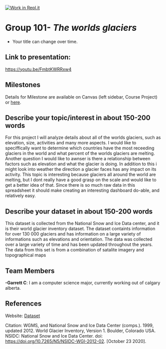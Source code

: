 [![Work in Repl.it](https://classroom.github.com/assets/work-in-replit-14baed9a392b3a25080506f3b7b6d57f295ec2978f6f33ec97e36a161684cbe9.svg)](https://classroom.github.com/online_ide?assignment_repo_id=312186&assignment_repo_type=GroupAssignmentRepo)
# Group 101- *The worlds glaciers*

- Your title can change over time.

## Link to presentation:
https://youtu.be/FmbtKWRRxw4 

## Milestones

Details for Milestone are available on Canvas (left sidebar, Course Project) or [here](https://firas.moosvi.com/courses/data301/project/milestone01.html).

## Describe your topic/interest in about 150-200 words

For this project I will analyze details about all of the worlds glaciers, such as elevation, size, activities and many more aspects. I would like to speciffically want to determine which countries have the most receeding glaciers in the world and what percent of the worlds glaciers are melting. Another question I would like to awnser is there a relationship between factors such as elevation and what the glacier is doing. In addition to this i might look into weather the direction a glacier faces has any impact on its activity. This topic is interesting because glaciers all around the world are melting, but I dont really have a good grasp on the scale and would like to get a better idea of that. Since there is so much raw data in this spreadsheet it should make creating an interesting dashboard do-able, and relatively easy.

## Describe your dataset in about 150-200 words

This dataset is collected from the National Snow and Ice Data center, and it is their world glacier inventory dataset. The dataset containts information for over 130 000 glaciers and has information on a large variety of informations such as elevations and orientation. The data was collected over a large variety of time and has been updated throughout the years. The data from this set is from a combination of satalite imagery and topographical maps

## Team Members

**-Garrett C**: I am a computer science major, currently working out of calgary alberta.


## References
Website:
	[Dataset](https://nsidc.org/data/G01130/versions/1)
    
Citation:
WGMS, and National Snow and Ice Data Center (comps.). 1999, updated 2012. World Glacier Inventory, Version 1. Boulder, Colorado USA. NSIDC: National Snow and Ice Data Center. doi: https://doi.org/10.7265/N5/NSIDC-WGI-2012-02. [October 23 2020].